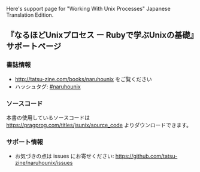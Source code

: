 Here's support page for "Working With Unix Processes" Japanese Translation Edition.

## 『なるほどUnixプロセス ー Rubyで学ぶUnixの基礎』サポートページ

### 書誌情報

* http://tatsu-zine.com/books/naruhounix をご覧ください
* ハッシュタグ: [#naruhounix](https://twitter.com/search?q=%23naruhounix)

### ソースコード

本書の使用しているソースコードは https://pragprog.com/titles/jsunix/source_code よりダウンロードできます。

### サポート情報

* お気づきの点は issues にお寄せください: https://github.com/tatsu-zine/naruhounix/issues
